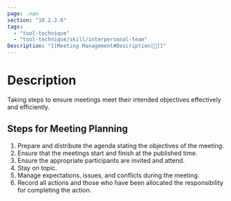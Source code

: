 ```yaml
---
page: .nan
section: "10.2.2.6"
tags:
  - "tool-technique"
  - "tool-technique/skill/interpersonal-team"
Description: "[[Meeting Management#Description|📝]]"
---
```

# Description
Taking steps to ensure meetings meet their intended objectives effectively and efficiently.
## Steps for Meeting Planning
1. Prepare and distribute the agenda stating the objectives of the meeting.
2. Ensure that the meetings start and finish at the published time.
3. Ensure the appropriate participants are invited and attend.
4. Stay on topic.
5. Manage expectations, issues, and conflicts during the meeting.
6. Record all actions and those who have been allocated the responsibility for completing the action.